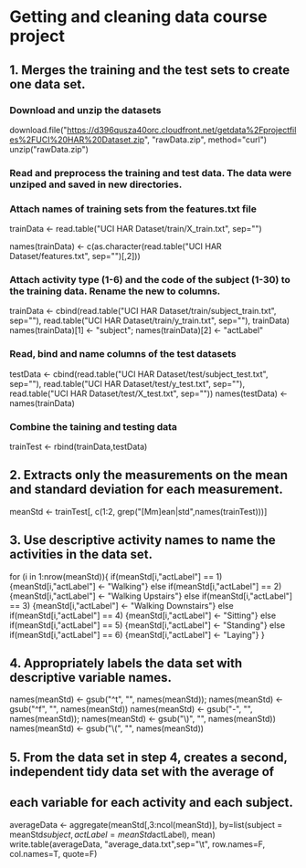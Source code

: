 Getting and cleaning data course project
========================================

## 1. Merges the training and the test sets to create one data set.

### Download and unzip the datasets

download.file("https://d396qusza40orc.cloudfront.net/getdata%2Fprojectfiles%2FUCI%20HAR%20Dataset.zip",
              "rawData.zip", method="curl")
unzip("rawData.zip")

### Read and preprocess the training and test data. The data were unziped and saved in new directories.
### Attach names of training sets from the features.txt file

trainData <- read.table("UCI HAR Dataset/train/X_train.txt", sep="")

names(trainData) <- c(as.character(read.table("UCI HAR Dataset/features.txt", sep="")[,2]))

### Attach activity type (1-6) and the code of the subject (1-30) to the training data. Rename the new to columns.

trainData <- cbind(read.table("UCI HAR Dataset/train/subject_train.txt", sep=""),
                   read.table("UCI HAR Dataset/train/y_train.txt", sep=""),
                   trainData)
names(trainData)[1] <- "subject"; names(trainData)[2] <- "actLabel"

### Read, bind and name columns of the test datasets

testData <- cbind(read.table("UCI HAR Dataset/test/subject_test.txt", sep=""),
                  read.table("UCI HAR Dataset/test/y_test.txt", sep=""),
                  read.table("UCI HAR Dataset/test/X_test.txt", sep=""))
names(testData) <- names(trainData)

### Combine the taining and testing data

trainTest <- rbind(trainData,testData)

## 2. Extracts only the measurements on the mean and standard deviation for each measurement.

meanStd <- trainTest[, c(1:2, grep("[Mm]ean|std",names(trainTest)))]

## 3. Use descriptive activity names to name the activities in the data set.

for (i in 1:nrow(meanStd)){
    if(meanStd[i,"actLabel"] == 1) {meanStd[i,"actLabel"] <- "Walking"}
    else if(meanStd[i,"actLabel"] == 2) {meanStd[i,"actLabel"] <- "Walking Upstairs"}
    else if(meanStd[i,"actLabel"] == 3) {meanStd[i,"actLabel"] <- "Walking Downstairs"}
    else if(meanStd[i,"actLabel"] == 4) {meanStd[i,"actLabel"] <- "Sitting"}
    else if(meanStd[i,"actLabel"] == 5) {meanStd[i,"actLabel"] <- "Standing"}
    else if(meanStd[i,"actLabel"] == 6) {meanStd[i,"actLabel"] <- "Laying"}
}

## 4. Appropriately labels the data set with descriptive variable names.

names(meanStd) <- gsub("^t", "", names(meanStd)); names(meanStd) <- gsub("^f", "", names(meanStd))
names(meanStd) <- gsub("-", "", names(meanStd)); names(meanStd) <- gsub("\\)", "", names(meanStd))
names(meanStd) <- gsub("\\(", "", names(meanStd))

## 5. From the data set in step 4, creates a second, independent tidy data set with the average of 
##    each variable for each activity and each subject.

averageData <- aggregate(meanStd[,3:ncol(meanStd)], 
               by=list(subject = meanStd$subject, actLabel = meanStd$actLabel), 
               mean)
write.table(averageData, "average_data.txt",sep="\t", row.names=F, col.names=T, quote=F)

